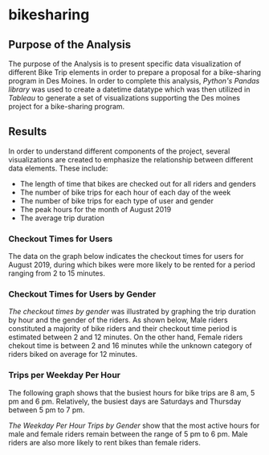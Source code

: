 # bikesharing

## Purpose of the Analysis

The purpose of the Analysis is to present specific data visualization of different Bike Trip elements in order to prepare a proposal for a bike-sharing program in Des Moines. In order to complete this analysis, *Python's Pandas library* was used to create a datetime datatype which was then utilized in *Tableau* to generate a set of visualizations supporting the Des moines project for a bike-sharing program.

## Results

In order to understand different components of the project, several visualizations are created to emphasize the relationship between different data elements. These include:

- The length of time that bikes are checked out for all riders and genders
- The number of bike trips for each hour of each day of the week
- The number of bike trips for each type of user and gender 
- The peak hours for the month of August 2019
- The average trip duration 

### Checkout Times for Users 

The data on the graph below indicates the checkout times for users for August 2019, during which bikes were more likely to be rented for a period ranging from 2 to 15 minutes.


### Checkout Times for Users by Gender 

*The checkout times by gender* was illustrated by graphing the trip duration by hour and the gender of the riders. As shown below, Male riders constituted a majority of bike riders and their checkout time period is estimated between 2 and 12 minutes. On the other hand, Female riders chekout time is between 2 and 16 minutes while the unknown category of riders biked on average for 12 minutes. 


### Trips per Weekday Per Hour

The following graph shows that the busiest hours for bike trips are 8 am, 5 pm and 6 pm. Relatively, the busiest days are Saturdays and Thursday between 5 pm to 7 pm.


*The Weekday Per Hour Trips by Gender* show that the most active hours for male and female riders remain between the range of 5 pm to 6 pm. Male riders are also more likely to rent bikes than female riders. 


